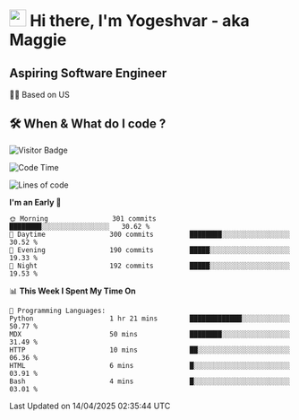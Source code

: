 <h1><img src="https://emojis.slackmojis.com/emojis/images/1531849430/4246/blob-sunglasses.gif?1531849430" width="30"/> Hi there, I'm Yogeshvar - aka Maggie</h1>

## Aspiring Software Engineer
🏂🏻  Based on US 

## 🛠 When & What do I code ?  

![Visitor Badge](https://visitor-badge.feriirawann.repl.co?username=yogeshvar&repo=yogeshvar&label=Visitors&style=plastic&color=%23457BFF&contentType=svg)

<!--START_SECTION:waka-->
![Code Time](http://img.shields.io/badge/Code%20Time-2%2C927%20hrs%2043%20mins-blue)

![Lines of code](https://img.shields.io/badge/From%20Hello%20World%20I%27ve%20Written-3.9%20million%20lines%20of%20code-blue)

**I'm an Early 🐤** 

```text
🌞 Morning                301 commits         ████████░░░░░░░░░░░░░░░░░   30.62 % 
🌆 Daytime                300 commits         ████████░░░░░░░░░░░░░░░░░   30.52 % 
🌃 Evening                190 commits         █████░░░░░░░░░░░░░░░░░░░░   19.33 % 
🌙 Night                  192 commits         █████░░░░░░░░░░░░░░░░░░░░   19.53 % 
```


📊 **This Week I Spent My Time On** 

```text
💬 Programming Languages: 
Python                   1 hr 21 mins        █████████████░░░░░░░░░░░░   50.77 % 
MDX                      50 mins             ████████░░░░░░░░░░░░░░░░░   31.49 % 
HTTP                     10 mins             ██░░░░░░░░░░░░░░░░░░░░░░░   06.36 % 
HTML                     6 mins              █░░░░░░░░░░░░░░░░░░░░░░░░   03.91 % 
Bash                     4 mins              █░░░░░░░░░░░░░░░░░░░░░░░░   03.01 % 
```


 Last Updated on 14/04/2025 02:35:44 UTC
<!--END_SECTION:waka-->
